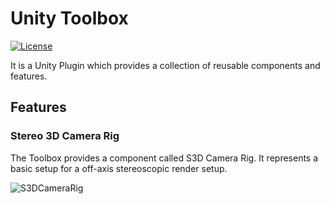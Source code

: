 # Unity Toolbox

<a href="/LICENSE.md">![License](https://img.shields.io/github/license/mgrosser3/unity-toolbox)</a>

It is a Unity Plugin which provides a collection of reusable components and features.

## Features

### Stereo 3D Camera Rig

The Toolbox provides a component called S3D Camera Rig. It represents a basic setup for a off-axis stereoscopic
render setup.

![S3DCameraRig](./Documentation~/img/S3DCameraRig.png)
